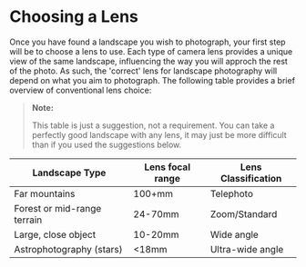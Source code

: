 # Choosing a Lens 

Once you have found a landscape you wish to photograph, your first step will be to choose a lens to use. Each type of camera lens provides a unique view of the same landscape, influencing the way you will approch the rest of the photo. As such, the 'correct' lens for landscape photography will depend on what you aim to photograph. The following table provides a brief overview of conventional lens choice:

> **Note:** 
>
> This table is just a suggestion, not a requirement. You can take a perfectly good landscape with any lens, it may just be more difficult than if you used the suggestions below. 

| Landscape Type             | Lens focal range | Lens Classification |
|----------------------------|------------------|----------------|
| Far mountains              | 100+mm           | Telephoto      |
| Forest or mid-range terrain | 24-70mm          | Zoom/Standard  |
| Large, close object        | 10-20mm          | Wide angle     |
| Astrophotography (stars)        | <18mm          | Ultra-wide angle     |
